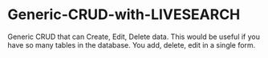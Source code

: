 # Generic-CRUD-with-LIVESEARCH
Generic CRUD that can Create, Edit, Delete data. This would be useful if you have so many tables in the database. You add, delete, edit in a single form. 
